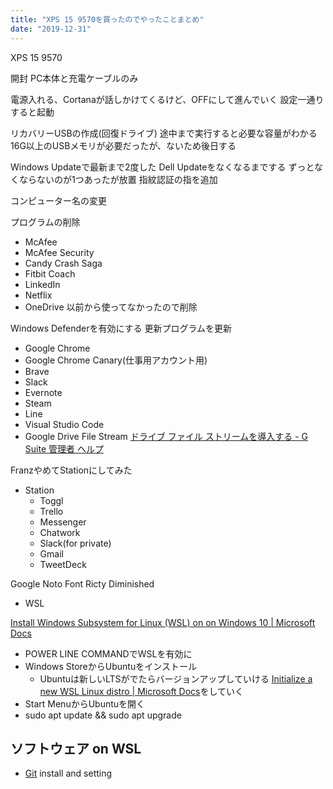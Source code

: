 ```yaml
---
title: "XPS 15 9570を買ったのでやったことまとめ"
date: "2019-12-31"
---
```

XPS 15 9570



開封
PC本体と充電ケーブルのみ

電源入れる、Cortanaが話しかけてくるけど、OFFにして進んでいく
設定一通りすると起動

リカバリーUSBの作成(回復ドライブ)
  途中まで実行すると必要な容量がわかる
  16G以上のUSBメモリが必要だったが、ないため後日する

Windows Updateで最新まで2度した
Dell Updateをなくなるまでする
  ずっとなくならないのが1つあったが放置
指紋認証の指を追加

コンピューター名の変更


プログラムの削除

- McAfee
- McAfee Security
- Candy Crash Saga
- Fitbit Coach
- LinkedIn
- Netflix
- OneDrive 以前から使ってなかったので削除

Windows Defenderを有効にする
  更新プログラムを更新

- Google Chrome
- Google Chrome Canary(仕事用アカウント用)
- Brave
- Slack
- Evernote
- Steam
- Line
- Visual Studio Code
- Google Drive File Stream [ドライブ ファイル ストリームを導入する \- G Suite 管理者 ヘルプ](https://support.google.com/a/answer/7491144)

FranzやめてStationにしてみた
- Station
  - Toggl
  - Trello
  - Messenger
  - Chatwork
  - Slack(for private)
  - Gmail
  - TweetDeck

Google Noto Font
Ricty Diminished

- WSL

[Install Windows Subsystem for Linux (WSL) on on Windows 10 | Microsoft Docs](https://docs.microsoft.com/en-us/windows/wsl/install-win10)

  - POWER LINE COMMANDでWSLを有効に
  - Windows StoreからUbuntuをインストール
    - Ubuntuは新しいLTSがでたらバージョンアップしていける
[Initialize a new WSL Linux distro \| Microsoft Docs](https://docs.microsoft.com/en-us/windows/wsl/initialize-distro)をしていく
  - Start MenuからUbuntuを開く
  - sudo apt update && sudo apt upgrade

## ソフトウェア on WSL

- [Git](/git) install and setting

